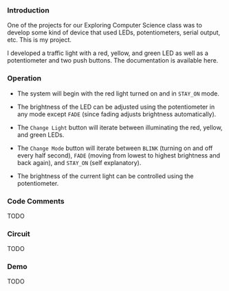 ### Introduction

One of the projects for our Exploring Computer Science class was to develop some kind of device that used LEDs, potentiometers, serial output, etc. This is my project.

I developed a traffic light with a red, yellow, and green LED as well as a potentiometer and two push buttons. The documentation is available here.

### Operation

* The system will begin with the red light turned on and in `STAY_ON` mode.

* The brightness of the LED can be adjusted using the potentiometer in any mode except `FADE` (since fading adjusts brightness automatically).

* The `Change Light` button will iterate between illuminating the red, yellow, and green LEDs.

* The `Change Mode` button will iterate between `BLINK` (turning on and off every half second), `FADE` (moving from lowest to highest brightness and back again), and `STAY_ON` (self explanatory).

* The brightness of the current light can be controlled using the potentiometer.

### Code Comments

TODO

### Circuit

TODO

### Demo

TODO
